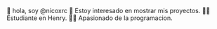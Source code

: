 👋 hola, soy @nicoxrc
👀 Estoy interesado en mostrar mis proyectos.
👨‍🎓 Estudiante en Henry.
🧑‍💻 Apasionado de la programacion.
